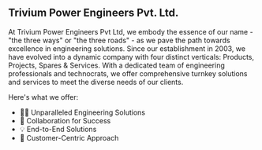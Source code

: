 ## Trivium Power Engineers Pvt. Ltd.

At Trivium Power Engineers Pvt Ltd, we embody the essence of our name - "the three ways" or "the three roads" - as we pave the path towards excellence in engineering solutions. Since our establishment in 2003, we have evolved into a dynamic company with four distinct verticals: Products, Projects, Spares & Services. With a dedicated team of engineering professionals and technocrats, we offer comprehensive turnkey solutions and services to meet the diverse needs of our clients.

Here's what we offer:

- 👨‍🏭 Unparalleled Engineering Solutions
- 🎯 Collaboration for Success
- 💡 End-to-End Solutions
- 🛒 Customer-Centric Approach
